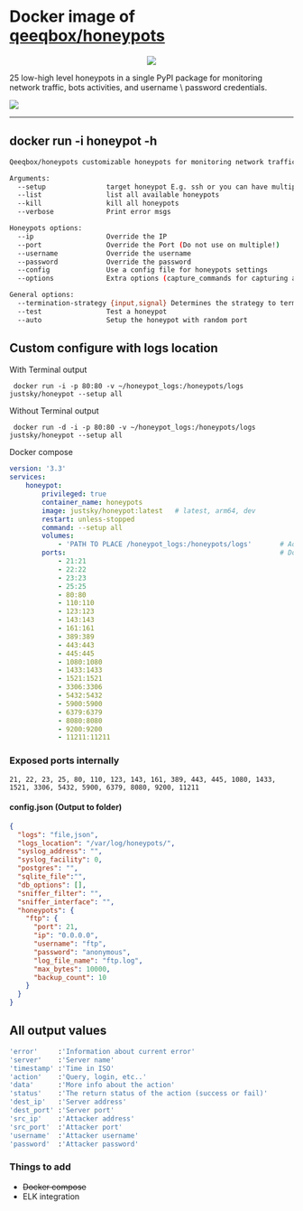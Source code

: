 # Docker image of [qeeqbox/honeypots](https://github.com/qeeqbox/honeypots)

<p align="center"> <img src="https://raw.githubusercontent.com/qeeqbox/honeypots/main/readme/honeypots.png"></p>

25 low-high level honeypots in a single PyPI package for monitoring network traffic, bots activities, and username \ password credentials. 


<img src="https://raw.githubusercontent.com/qeeqbox/honeypots/main/readme/intro.gif" style="max-width:768px"/>

---

## docker run -i honeypot -h
```sh
Qeeqbox/honeypots customizable honeypots for monitoring network traffic, bots activities, and username\password credentials

Arguments:
  --setup               target honeypot E.g. ssh or you can have multiple E.g ssh,http,https
  --list                list all available honeypots
  --kill                kill all honeypots
  --verbose             Print error msgs

Honeypots options:
  --ip                  Override the IP
  --port                Override the Port (Do not use on multiple!)
  --username            Override the username
  --password            Override the password
  --config              Use a config file for honeypots settings
  --options             Extra options (capture_commands for capturing all threat actor data)

General options:
  --termination-strategy {input,signal} Determines the strategy to terminate by
  --test                Test a honeypot
  --auto                Setup the honeypot with random port
```


## Custom configure with logs location
With Terminal output

` docker run -i -p 80:80 -v ~/honeypot_logs:/honeypots/logs justsky/honeypot --setup all`

Without Terminal output

` docker run -d -i -p 80:80 -v ~/honeypot_logs:/honeypots/logs justsky/honeypot --setup all`

Docker compose

```yml
version: '3.3'
services:
    honeypot:
        privileged: true
        container_name: honeypots
        image: justsky/honeypot:latest   # latest, arm64, dev
        restart: unless-stopped
        command: --setup all
        volumes:
            - 'PATH TO PLACE /honeypot_logs:/honeypots/logs'       # Add your custom path to this folder
        ports:                                                     # Dont change the internal ports, change only external
            - 21:21 
            - 22:22
            - 23:23 
            - 25:25
            - 80:80 
            - 110:110
            - 123:123
            - 143:143
            - 161:161
            - 389:389
            - 443:443
            - 445:445
            - 1080:1080
            - 1433:1433
            - 1521:1521
            - 3306:3306
            - 5432:5432
            - 5900:5900
            - 6379:6379
            - 8080:8080
            - 9200:9200
            - 11211:11211
```

### Exposed ports internally

`21, 22, 23, 25, 80, 110, 123, 143, 161, 389, 443, 445, 1080, 1433, 1521, 3306, 5432, 5900, 6379, 8080, 9200, 11211`


#### config.json (Output to folder)
```json
{
  "logs": "file,json",
  "logs_location": "/var/log/honeypots/",
  "syslog_address": "",
  "syslog_facility": 0,
  "postgres": "",
  "sqlite_file":"",
  "db_options": [],
  "sniffer_filter": "",
  "sniffer_interface": "",
  "honeypots": {
    "ftp": {
      "port": 21,
      "ip": "0.0.0.0",
      "username": "ftp",
      "password": "anonymous",
      "log_file_name": "ftp.log",
      "max_bytes": 10000,
      "backup_count": 10
    }
  }
}
```

## All output values
```sh
'error'     :'Information about current error' 
'server'    :'Server name'
'timestamp' :'Time in ISO'
'action'    :'Query, login, etc..'
'data'      :'More info about the action'
'status'    :'The return status of the action (success or fail)'
'dest_ip'   :'Server address'
'dest_port' :'Server port'
'src_ip'    :'Attacker address'
'src_port'  :'Attacker port'
'username'  :'Attacker username'
'password'  :'Attacker password'
```

### Things to add
- ~~Docker compose~~
- ELK integration
